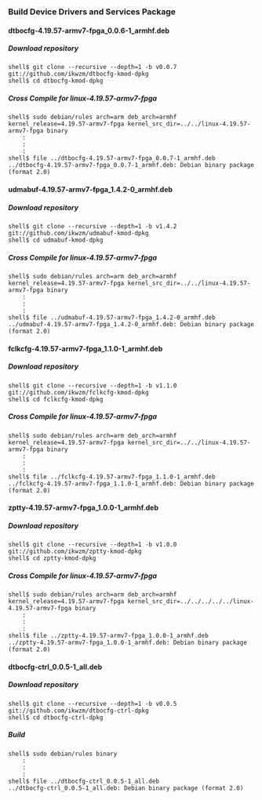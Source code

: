 ### Build Device Drivers and Services Package

#### dtbocfg-4.19.57-armv7-fpga_0.0.6-1_armhf.deb

##### Download repository

```console
shell$ git clone --recursive --depth=1 -b v0.0.7 git://github.com/ikwzm/dtbocfg-kmod-dpkg
shell$ cd dtbocfg-kmod-dpkg
```
##### Cross Compile for linux-4.19.57-armv7-fpga

```console
shell$ sudo debian/rules arch=arm deb_arch=armhf kernel_release=4.19.57-armv7-fpga kernel_src_dir=../../linux-4.19.57-armv7-fpga binary
    :
    :
    :
shell$ file ../dtbocfg-4.19.57-armv7-fpga_0.0.7-1_armhf.deb 
../dtbocfg-4.19.57-armv7-fpga_0.0.7-1_armhf.deb: Debian binary package (format 2.0)
```

#### udmabuf-4.19.57-armv7-fpga_1.4.2-0_armhf.deb 

##### Download repository

```console
shell$ git clone --recursive --depth=1 -b v1.4.2 git://github.com/ikwzm/udmabuf-kmod-dpkg
shell$ cd udmabuf-kmod-dpkg
```

##### Cross Compile for linux-4.19.57-armv7-fpga

```console
shell$ sudo debian/rules arch=arm deb_arch=armhf kernel_release=4.19.57-armv7-fpga kernel_src_dir=../../linux-4.19.57-armv7-fpga binary
    :
    :
    :
shell$ file ../udmabuf-4.19.57-armv7-fpga_1.4.2-0_armhf.deb 
../udmabuf-4.19.57-armv7-fpga_1.4.2-0_armhf.deb: Debian binary package (format 2.0)
```

#### fclkcfg-4.19.57-armv7-fpga_1.1.0-1_armhf.deb

##### Download repository

```console
shell$ git clone --recursive --depth=1 -b v1.1.0 git://github.com/ikwzm/fclkcfg-kmod-dpkg
shell$ cd fclkcfg-kmod-dpkg
```

##### Cross Compile for linux-4.19.57-armv7-fpga

```console
shell$ sudo debian/rules arch=arm deb_arch=armhf kernel_release=4.19.57-armv7-fpga kernel_src_dir=../../linux-4.19.57-armv7-fpga binary
    :
    :
    :
shell$ file ../fclkcfg-4.19.57-armv7-fpga_1.1.0-1_armhf.deb 
../fclkcfg-4.19.57-armv7-fpga_1.1.0-1_armhf.deb: Debian binary package (format 2.0)
```

#### zptty-4.19.57-armv7-fpga_1.0.0-1_armhf.deb

##### Download repository

```console
shell$ git clone --recursive --depth=1 -b v1.0.0 git://github.com/ikwzm/zptty-kmod-dpkg
shell$ cd zptty-kmod-dpkg
```

##### Cross Compile for linux-4.19.57-armv7-fpga

```console
shell$ sudo debian/rules arch=arm deb_arch=armhf kernel_release=4.19.57-armv7-fpga kernel_src_dir=../../../../../linux-4.19.57-armv7-fpga binary
    :
    :
    :
shell$ file ../zptty-4.19.57-armv7-fpga_1.0.0-1_armhf.deb
../zptty-4.19.57-armv7-fpga_1.0.0-1_armhf.deb: Debian binary package (format 2.0)
```

#### dtbocfg-ctrl_0.0.5-1_all.deb

##### Download repository

```console
shell$ git clone --recursive --depth=1 -b v0.0.5 git://github.com/ikwzm/dtbocfg-ctrl-dpkg
shell$ cd dtbocfg-ctrl-dpkg
```

##### Build

```console
shell$ sudo debian/rules binary
    :
    :
    :
shell$ file ../dtbocfg-ctrl_0.0.5-1_all.deb 
../dtbocfg-ctrl_0.0.5-1_all.deb: Debian binary package (format 2.0)
```

